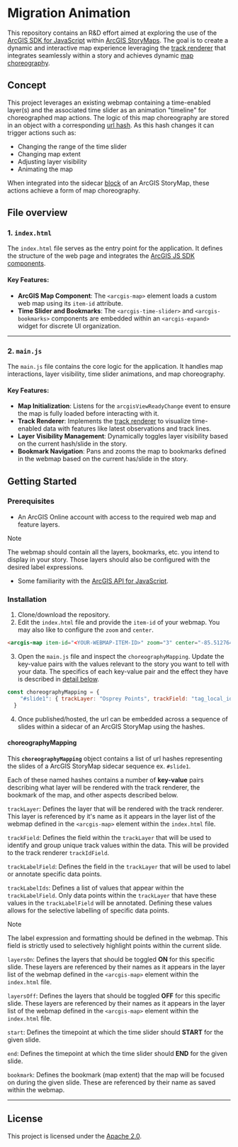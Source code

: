 # Migration Animation

This repository contains an R&D effort aimed at exploring the use of the [ArcGIS SDK for JavaScript](https://developers.arcgis.com/javascript/latest/) within [ArcGIS StoryMaps](https://www.esri.com/en-us/arcgis/products/arcgis-storymaps/overview). The goal is to create a dynamic and interactive map experience leveraging the [track renderer](https://developers.arcgis.com/javascript/latest/release-notes/#track-rendering-beta) that integrates seamlessly within a story and achieves dynamic [map choreography](https://www.esri.com/arcgis-blog/products/arcgis-storymaps/mapping/choreograph-your-maps-with-arcgis-storymaps).

## Concept
This project leverages an existing webmap containing a time-enabled layer(s) and the associated time slider as an animation "timeline" for choreographed map actions. The logic of this map choreography are stored in an object with a corresponding [url hash](https://developer.mozilla.org/en-US/docs/Web/API/URL/hash). As this hash changes it can trigger actions such as:
- Changing the range of the time slider
- Changing map extent
- Adjusting layer visibility
- Animating the map

When integrated into the sidecar [block](https://doc.arcgis.com/en/arcgis-storymaps/author-and-share/add-sidecars.htm) of an ArcGIS StoryMap, these actions achieve a form of map choreography.

## File overview
### 1. `index.html`

The `index.html` file serves as the entry point for the application. It defines the structure of the web page and integrates the [ArcGIS JS SDK components](https://developers.arcgis.com/javascript/latest/components/).

#### Key Features:
- **ArcGIS Map Component**: The `<arcgis-map>` element loads a custom web map using its `item-id` attribute.
- **Time Slider and Bookmarks**: The `<arcgis-time-slider>` and `<arcgis-bookmarks>` components are embedded within an `<arcgis-expand>` widget for discrete UI organization.
---
### 2. `main.js`

The `main.js` file contains the core logic for the application. It handles map interactions, layer visibility, time slider animations, and map choreography.

#### Key Features:
- **Map Initialization**: Listens for the `arcgisViewReadyChange` event to ensure the map is fully loaded before interacting with it.
- **Track Renderer**: Implements the [track renderer](https://developers.arcgis.com/javascript/latest/release-notes/#track-rendering-beta) to visualize time-enabled data with features like latest observations and track lines.
- **Layer Visibility Management**: Dynamically toggles layer visibility based on the current hash/slide in the story.
- **Bookmark Navigation**: Pans and zooms the map to bookmarks defined in the webmap based on the current has/slide in the story.

## Getting Started

### Prerequisites
- An ArcGIS Online account with access to the required web map and feature layers.
> [!NOTE]
> The webmap should contain all the layers, bookmarks, etc. you intend to display in your story. Those layers should also be configured with the desired label expressions.

- Some familiarity with the [ArcGIS API for JavaScript](https://developers.arcgis.com/javascript/latest/).

### Installation
1. Clone/download the repository.
2. Edit the `index.html` file and provide the `item-id` of your webmap. You may also like to configure the `zoom` and `center`.
```html
<arcgis-map item-id="<YOUR-WEBMAP-ITEM-ID>" zoom="3" center="-85.512764, 32.04355">
```
3. Open the `main.js` file and inspect the `choreographyMapping`. Update the key-value pairs with the values relevant to the story you want to tell with your data. The specifics of each key-value pair and the effect they have is described in [detail below](#choreographymapping).
```js
const choreographyMapping = {
    "#slide1": { trackLayer: "Osprey Points", trackField: "tag_local_identifier", trackLabelField: "event_id", trackLabelIds: ['1712299077','1990601351'], layersOn: [], layersOff: ['Global Ship Density'], start: "2016-08-15T00:00:00Z", end: "2016-10-06T00:00:00Z", bookmark: "Ohio" }
  }
```
4. Once published/hosted, the url can be embedded across a sequence of slides within a sidecar of an ArcGIS StoryMap using the hashes.

#### choreographyMapping
This **`choreographyMapping`** object contains a list of url hashes representing the slides of a ArcGIS StoryMap sidecar sequence ex. `#slide1`.

Each of these named hashes contains a number of **key-value** pairs describing what layer will be rendered with the track renderer, the bookmark of the map, and other aspects described below.

`trackLayer`: Defines the layer that will be rendered with the track renderer. This layer is referenced by it's name as it appears in the layer list of the webmap defined in the `<arcgis-map>` element within the `index.html` file.

`trackField`: Defines the field within the `trackLayer` that will be used to identify and group unique track values within the data. This will be provided to the track renderer `trackIdField`.

`trackLabelField`: Defines the field in the `trackLayer` that will be used to label or annotate specific data points.

`trackLabelIds`: Defines a list of values that appear within the `trackLabelField`. Only data points within the `trackLayer` that have these values in the `trackLabelField` will be annotated. Defining these values allows for the selective labelling of specific data points.

> [!NOTE]
> The label expression and formatting should be defined in the webmap. This field is strictly used to selectively highlight points within the current slide.

`layersOn`: Defines the layers that should be toggled **ON** for this specific slide. These layers are referenced by their names as it appears in the layer list of the webmap defined in the `<arcgis-map>` element within the `index.html` file.

`layersOff`: Defines the layers that should be toggled **OFF** for this specific slide. These layers are referenced by their names as it appears in the layer list of the webmap defined in the `<arcgis-map>` element within the `index.html` file.

`start`: Defines the timepoint at which the time slider should **START** for the given slide.

`end`: Defines the timepoint at which the time slider should **END** for the given slide.

`bookmark`: Defines the bookmark (map extent) that the map will be focused on during the given slide. These are referenced by their name as saved within the webmap.

---
## License
This project is licensed under the [Apache 2.0](LICENSE).